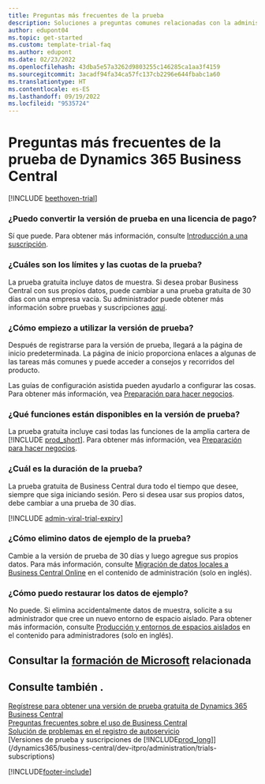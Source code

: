 ```yaml
---
title: Preguntas más frecuentes de la prueba
description: Soluciones a preguntas comunes relacionadas con la administración y la configuración de la versión de prueba de Dynamics 365 Business Central. Aprenda a resolver problemas específicos de la plataforma y la aplicación.
author: edupont04
ms.topic: get-started
ms.custom: template-trial-faq
ms.author: edupont
ms.date: 02/23/2022
ms.openlocfilehash: 43dba5e57a3262d9803255c146285ca1aa3f4159
ms.sourcegitcommit: 3acadf94fa34ca57fc137cb2296e644fbabc1a60
ms.translationtype: HT
ms.contentlocale: es-ES
ms.lasthandoff: 09/19/2022
ms.locfileid: "9535724"
---
```

# <a name="dynamics-365-business-central-trial-faq"></a>Preguntas más frecuentes de la prueba de Dynamics 365 Business Central

[!INCLUDE [beethoven-trial](includes/beethoven-trial.md)]

### <a name="can-i-convert-the-trial-to-a-paid-license"></a>¿Puedo convertir la versión de prueba en una licencia de pago?

Sí que puede. Para obtener más información, consulte [Introducción a una suscripción](trial-signup.md#get-started-with-a-subscription).  

### <a name="what-are-the-trial-limits-and-quotas"></a>¿Cuáles son los límites y las cuotas de la prueba?

La prueba gratuita incluye datos de muestra. Si desea probar Business Central con sus propios datos, puede cambiar a una prueba gratuita de 30 días con una empresa vacía. Su administrador puede obtener más información sobre pruebas y suscripciones [aquí](/dynamics365/business-central/dev-itpro/administration/trials-subscriptions).  

### <a name="how-do-i-start-using-the-trial"></a>¿Cómo empiezo a utilizar la versión de prueba?

Después de registrarse para la versión de prueba, llegará a la página de inicio predeterminada. La página de inicio proporciona enlaces a algunas de las tareas más comunes y puede acceder a consejos y recorridos del producto.  

Las guías de configuración asistida pueden ayudarlo a configurar las cosas. Para obtener más información, vea [Preparación para hacer negocios](ui-get-ready-business.md).  

### <a name="what-features-are-available-in-the-trial"></a>¿Qué funciones están disponibles en la versión de prueba?

La prueba gratuita incluye casi todas las funciones de la amplia cartera de [!INCLUDE [prod_short](includes/prod_short.md)]. Para obtener más información, vea [Preparación para hacer negocios](ui-get-ready-business.md).  

### <a name="how-long-does-the-trial-last"></a>¿Cuál es la duración de la prueba?

La prueba gratuita de Business Central dura todo el tiempo que desee, siempre que siga iniciando sesión. Pero si desea usar sus propios datos, debe cambiar a una prueba de 30 días.  

[!INCLUDE [admin-viral-trial-expiry](includes/admin-viral-trial-expiry.md)]

### <a name="how-do-i-remove-sample-data-from-the-trial"></a>¿Cómo elimino datos de ejemplo de la prueba?

Cambie a la versión de prueba de 30 días y luego agregue sus propios datos. Para más información, consulte [Migración de datos locales a Business Central Online](/dynamics365/business-central/dev-itpro/administration/migrate-data) en el contenido de administración (solo en inglés).  

### <a name="how-do-i-restore-sample-data"></a>¿Cómo puedo restaurar los datos de ejemplo?

No puede. Si elimina accidentalmente datos de muestra, solicite a su administrador que cree un nuevo entorno de espacio aislado. Para obtener más información, consulte [Producción y entornos de espacios aislados](/dynamics365/business-central/dev-itpro/administration/environment-types) en el contenido para administradores (solo en inglés).  

## <a name="see-related-microsoft-training"></a>Consultar la [formación de Microsoft](/training/modules/trial-dynamics-365-business-central/) relacionada

## <a name="see-also"></a>Consulte también .

[Regístrese para obtener una versión de prueba gratuita de Dynamics 365 Business Central](trial-signup.md)  
[Preguntas frecuentes sobre el uso de Business Central](across-faq.yml)  
[Solución de problemas en el registro de autoservicio](ui-troubleshoot-self-signup.md)  
[Versiones de prueba y suscripciones de [!INCLUDE[prod_long](includes/prod_long.md)]](/dynamics365/business-central/dev-itpro/administration/trials-subscriptions)  


[!INCLUDE[footer-include](includes/footer-banner.md)]
